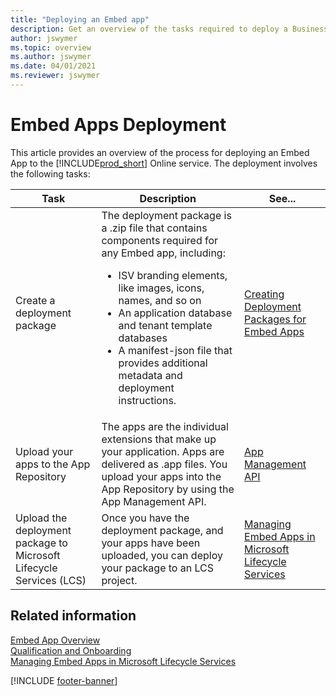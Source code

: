 ```yaml
---
title: "Deploying an Embed app"
description: Get an overview of the tasks required to deploy a Business Central Embed app to the Online service
author: jswymer
ms.topic: overview
ms.author: jswymer
ms.date: 04/01/2021
ms.reviewer: jswymer
---
```


# Embed Apps Deployment

This article provides an overview of the process for deploying an Embed App to the [!INCLUDE[prod_short](../developer/includes/prod_short.md)] Online service. The deployment involves the following tasks:

|Task|Description|See...|
|----|-----------|------|
|Create a deployment package|The deployment package is a .zip file that contains components required for any Embed app, including:<ul><li>ISV branding elements, like images, icons, names, and so on</li><li>An application database and tenant template databases</li><li>A manifest-json file that provides additional metadata and deployment instructions.|[Creating Deployment Packages for Embed Apps](../embedapps/embed-app-deployment-package.md)|
|Upload your apps to the App Repository|The apps are the individual extensions that make up your application. Apps are delivered as .app files. You upload your apps into the App Repository by using the App Management API.|[App Management API](../administration/appmanagement/app-management-overview.md)|
|Upload the deployment package to Microsoft Lifecycle Services (LCS)|Once you have the deployment package, and your apps have been uploaded, you can deploy your package to an LCS project.|[Managing Embed Apps in Microsoft Lifecycle Services](../deployment/embed-app-lifecycle-services.md)|

## Related information

[Embed App Overview](../deployment/embed-app-overview.md)  
[Qualification and Onboarding](../deployment/embed-app-qualifications-onboarding.md)  
[Managing Embed Apps in Microsoft Lifecycle Services](../deployment/embed-app-lifecycle-services.md)  

[!INCLUDE [footer-banner](../includes/footer-banner.md)]
